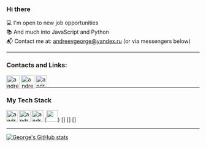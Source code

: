 ### Hi there 

💻   I'm open to new job opportunities<br>
📚   And much into JavaScript and Python<br>
📬   Contact me at: andreevgeorge@yandex.ru (or via messengers below)

---

### Contacts and Links:

[<img align="left" alt="andreevgeorge | Telegram" width="35px" src="https://img.icons8.com/fluency/48/000000/telegram-app.png" />][telegram]
[<img align="left" alt="andreevgeorge | WhatsApp" width="35px" src="https://img.icons8.com/color/48/000000/whatsapp.png" />][whatsapp]
[<img align="left" alt="andreevgeorge | Leetcode" width="30px" src="https://cdn.iconscout.com/icon/free/png-256/leetcode-3521542-2944960.png" />][leetcode]

<br>

---
### My Tech Stack
(<img width="30px" src="https://cdn.iconscout.com/icon/free/png-256/javascript-2752148-2284965.png" />)
[<img align="left" alt="andreevgeorge | JS" width="30px" src="https://d2908q01vomqb2.cloudfront.net/0716d9708d321ffb6a00818614779e779925365c/2020/12/11/ts-logo-512.png" />]
[<img align="left" alt="andreevgeorge | JS" width="30px" src="https://cdn.iconscout.com/icon/free/png-256/react-1-282599.png" />]
[<img align="left" alt="andreevgeorge | JS" width="30px" src="https://upload.wikimedia.org/wikipedia/commons/thumb/0/0a/Python.svg/768px-Python.svg.png" />]



---
[![George's GitHub stats](https://github-readme-stats.vercel.app/api?username=andreevgeorge&theme=graywhite)](https://github.com/andreevgeorge/)


[telegram]: https://t.me/georgyandreev
[whatsapp]: https://wa.me/79154571727
[leetcode]: https://leetcode.com/andreevgeorge/



